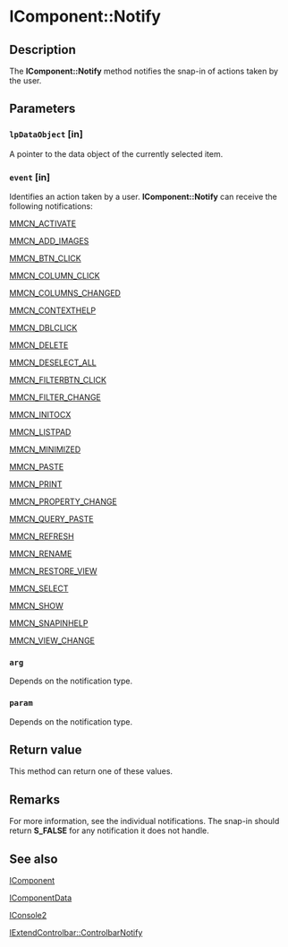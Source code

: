 # IComponent::Notify

## Description

The **IComponent::Notify** method notifies the snap-in of actions taken by the user.

## Parameters

### `lpDataObject` [in]

A pointer to the data object of the currently selected item.

### `event` [in]

Identifies an action taken by a user. **IComponent::Notify** can receive the following notifications:

[MMCN_ACTIVATE](https://learn.microsoft.com/previous-versions/windows/desktop/mmc/mmcn-activate)

[MMCN_ADD_IMAGES](https://learn.microsoft.com/previous-versions/windows/desktop/mmc/mmcn-add-images)

[MMCN_BTN_CLICK](https://learn.microsoft.com/previous-versions/windows/desktop/mmc/mmcn-btn-click)

[MMCN_COLUMN_CLICK](https://learn.microsoft.com/previous-versions/windows/desktop/mmc/mmcn-column-click)

[MMCN_COLUMNS_CHANGED](https://learn.microsoft.com/previous-versions/windows/desktop/mmc/mmcn-columns-changed)

[MMCN_CONTEXTHELP](https://learn.microsoft.com/previous-versions/windows/desktop/mmc/mmcn-contexthelp)

[MMCN_DBLCLICK](https://learn.microsoft.com/previous-versions/windows/desktop/mmc/mmcn-dblclick)

[MMCN_DELETE](https://learn.microsoft.com/previous-versions/windows/desktop/mmc/mmcn-delete)

[MMCN_DESELECT_ALL](https://learn.microsoft.com/previous-versions/windows/desktop/mmc/mmcn-deselect-all)

[MMCN_FILTERBTN_CLICK](https://learn.microsoft.com/previous-versions/windows/desktop/mmc/mmcn-filterbtn-click)

[MMCN_FILTER_CHANGE](https://learn.microsoft.com/previous-versions/windows/desktop/mmc/mmcn-filter-change)

[MMCN_INITOCX](https://learn.microsoft.com/previous-versions/windows/desktop/mmc/mmcn-initocx)

[MMCN_LISTPAD](https://learn.microsoft.com/previous-versions/windows/desktop/mmc/mmcn-listpad)

[MMCN_MINIMIZED](https://learn.microsoft.com/previous-versions/windows/desktop/mmc/mmcn-minimized)

[MMCN_PASTE](https://learn.microsoft.com/previous-versions/windows/desktop/mmc/mmcn-paste)

[MMCN_PRINT](https://learn.microsoft.com/previous-versions/windows/desktop/mmc/mmcn-print)

[MMCN_PROPERTY_CHANGE](https://learn.microsoft.com/previous-versions/windows/desktop/mmc/mmcn-property-change)

[MMCN_QUERY_PASTE](https://learn.microsoft.com/previous-versions/windows/desktop/mmc/mmcn-query-paste)

[MMCN_REFRESH](https://learn.microsoft.com/previous-versions/windows/desktop/mmc/mmcn-refresh)

[MMCN_RENAME](https://learn.microsoft.com/previous-versions/windows/desktop/mmc/mmcn-rename)

[MMCN_RESTORE_VIEW](https://learn.microsoft.com/previous-versions/windows/desktop/mmc/mmcn-restore-view)

[MMCN_SELECT](https://learn.microsoft.com/previous-versions/windows/desktop/mmc/mmcn-select)

[MMCN_SHOW](https://learn.microsoft.com/previous-versions/windows/desktop/mmc/mmcn-show)

[MMCN_SNAPINHELP](https://learn.microsoft.com/previous-versions/windows/desktop/mmc/mmcn-snapinhelp)

[MMCN_VIEW_CHANGE](https://learn.microsoft.com/previous-versions/windows/desktop/mmc/mmcn-view-change)

### `arg`

Depends on the notification type.

### `param`

Depends on the notification type.

## Return value

This method can return one of these values.

## Remarks

For more information, see the individual notifications. The snap-in should return **S_FALSE** for any notification it does not handle.

## See also

[IComponent](https://learn.microsoft.com/windows/desktop/api/mmc/nn-mmc-icomponent)

[IComponentData](https://learn.microsoft.com/windows/desktop/api/mmc/nn-mmc-icomponentdata)

[IConsole2](https://learn.microsoft.com/windows/desktop/api/mmc/nn-mmc-iconsole2)

[IExtendControlbar::ControlbarNotify](https://learn.microsoft.com/windows/desktop/api/mmc/nf-mmc-iextendcontrolbar-controlbarnotify)